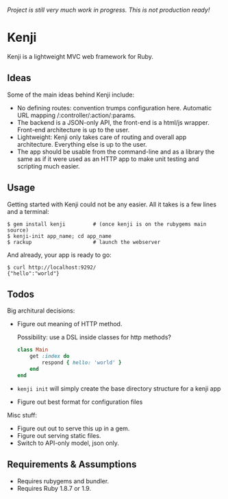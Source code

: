 *Project is still very much work in progress. This is not production ready!*


# Kenji

Kenji is a lightweight MVC web framework for Ruby.


## Ideas

Some of the main ideas behind Kenji include:

- No defining routes: convention trumps configuration here. Automatic URL mapping /:controller/:action/:params.
- The backend is a JSON-only API, the front-end is a html/js wrapper. Front-end architecture is up to the user.
- Lightweight: Kenji only takes care of routing and overall app architecture. Everything else is up to the user.
- The app should be usable from the command-line and as a library the same as if it were used as an HTTP app to make unit testing and scripting much easier.


## Usage

Getting started with Kenji could not be any easier. All it takes is a few lines and a terminal:

    $ gem install kenji         # (once kenji is on the rubygems main source)
    $ kenji-init app_name; cd app_name
    $ rackup                    # launch the webserver

And already, your app is ready to go:

    $ curl http://localhost:9292/
    {"hello":"world"}


## Todos

Big architural decisions:

- Figure out meaning of HTTP method.

    Possibility: use a DSL inside classes for http methods?

    ```ruby
    class Main
        get :index do
            respond { hello: 'world' }
        end
    end
    ```

- `kenji init` will simply create the base directory structure for a kenji app
- Figure out best format for configuration files

Misc stuff:

- Figure out out to serve this up in a gem.
- Figure out serving static files.
- Switch to API-only model, json only.


## Requirements & Assumptions

- Requires rubygems and bundler.
- Requires Ruby 1.8.7 or 1.9.
